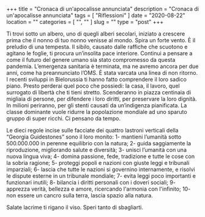 +++
title = "Cronaca di un'apocalisse annunciata"
description = "Cronaca di un'apocalisse annunciata"
tags = [ "Riflessioni" ]
date = "2020-08-22"
location = ""
categories = [
  "",
  ""
]
slug = ""
type = "post"
+++

Ti trovi sotto un albero, uno di quegli alberi secolari, iniziato a crescere prima che il nonno di tuo nonno venisse al mondo. Spira un forte vento. È il preludio di una tempesta. Il sibilo, causato dalle raffiche che scuotono e agitano le foglie, ti procura un’insolita pace interiore. Continui a pensare a come il futuro del genere umano sia stato compromesso da questa pandemia. L’emergenza sanitaria è terminata, ma ne avremo ancora per due anni, come ha preannunciato l’OMS. È stata varcata una linea di non ritorno. I recenti sviluppi in Bielorussia ti hanno fatto comprendere il loro sadico piano. Presto perderai quel poco che possiedi: la casa, il lavoro, quel surrogato di libertà che ti tieni stretto. Scenderanno in piazza centinaia di migliaia di persone, per difendere i loro diritti, per preservare la loro dignità. In milioni periranno, per gli stenti causati da un’indigenza pianificata. La classe dominante vuole ridurre la popolazione mondiale ad uno sparuto gruppo di super ricchi. Ci pensano da tempo.

Le dieci regole incise sulle facciate dei quattro lastroni verticali della “Georgia Guidestones” sono il loro monito: 1- mantieni l’umanità sotto 500.000.000 in perenne equilibrio con la natura; 2- guida saggiamente la riproduzione, migliorando salute e diversità; 3- unisci l’umanità con una nuova lingua viva; 4- domina passione, fede, tradizione e tutte le cose con la sobria ragione; 5- proteggi popoli e nazioni con giuste leggi e tribunali imparziali; 6- lascia che tutte le nazioni si governino internamente, e risolvi le dispute esterne in un tribunale mondiale; 7- evita leggi poco importanti e funzionari inutili; 8- bilancia i diritti personali con i doveri sociali; 9- apprezza verità, bellezza e amore, ricercando l'armonia con l'infinito; 10- non essere un cancro sulla terra, lascia spazio alla natura.

Salate lacrime ti rigano il viso. Speri tanto di sbagliarti.
